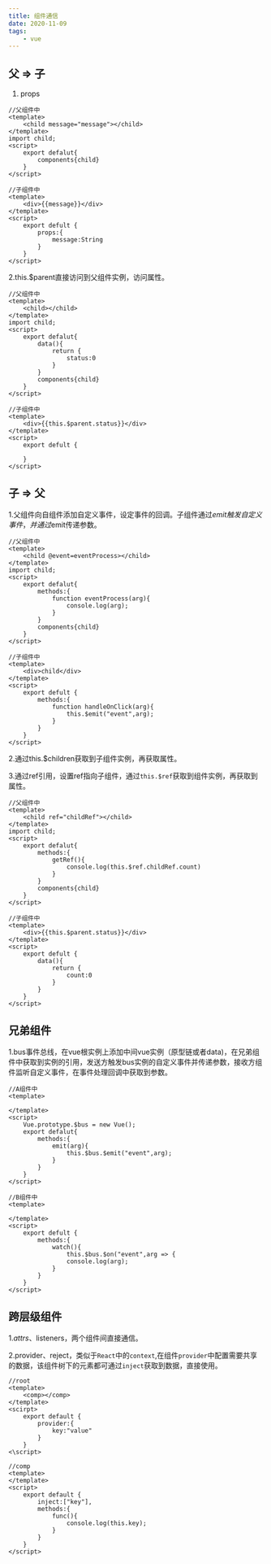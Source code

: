```yaml
---
title: 组件通信
date: 2020-11-09
tags: 
    - vue
---
```


## 父 => 子 
1. props
```
//父组件中
<template>
    <child message="message"></child>
</template>
import child;
<script>
    export defalut{
        components{child}
    }
</script>
```
```
//子组件中
<template>
    <div>{{message}}</div>
</template>
<script>
    export defult {
        props:{
            message:String
        }
    }
</script>
```
2.this.$parent直接访问到父组件实例，访问属性。
```
//父组件中
<template>
    <child></child>
</template>
import child;
<script>
    export defalut{
        data(){
            return {
                status:0
            }
        }
        components{child}
    }
</script>
```
```
//子组件中
<template>
    <div>{{this.$parent.status}}</div>
</template>
<script>
    export defult {

    }
</script>
```
## 子 => 父
1.父组件向自组件添加自定义事件，设定事件的回调。子组件通过$emit触发自定义事件，并通过$emit传递参数。
```
//父组件中
<template>
    <child @event=eventProcess></child>
</template>
import child;
<script>
    export defalut{
        methods:{
            function eventProcess(arg){
                console.log(arg);
            }
        }
        components{child}
    }
</script>
```
```
//子组件中
<template>
    <div>child</div>
</template>
<script>
    export defult {
        methods:{
            function handleOnClick(arg){
                this.$emit("event",arg);
            }
        }
    }
</script>
```
2.通过this.$children获取到子组件实例，再获取属性。

3.通过ref引用，设置ref指向子组件，通过`this.$ref`获取到组件实例，再获取到属性。
```
//父组件中
<template>
    <child ref="childRef"></child>
</template>
import child;
<script>
    export defalut{
        methods:{
            getRef(){
                console.log(this.$ref.childRef.count)
            }
        }
        components{child}
    }
</script>
```
```
//子组件中
<template>
    <div>{{this.$parent.status}}</div>
</template>
<script>
    export defult {
        data(){
            return {
                count:0
            }
        }
    }
</script>
```
## 兄弟组件
1.bus事件总线，在vue根实例上添加中间vue实例（原型链或者data)，在兄弟组件中获取到实例的引用，发送方触发bus实例的自定义事件并传递参数，接收方组件监听自定义事件，在事件处理回调中获取到参数。
```
//A组件中
<template>
    
</template>
<script>
    Vue.prototype.$bus = new Vue();
    export defalut{
        methods:{
            emit(arg){
                this.$bus.$emit("event",arg);
            }
        }
    }
</script>
```
```
//B组件中
<template>
    
</template>
<script>
    export defult {
        methods:{
            watch(){
                this.$bus.$on("event",arg => {
                console.log(arg);
            }
        }
    }
</script>
```
## 跨层级组件
1.$attrs、$listeners，两个组件间直接通信。

2.provider、reject，类似于`React`中的`context`,在组件`provider`中配置需要共享的数据，该组件树下的元素都可通过`inject`获取到数据，直接使用。
```
//root
<template>
    <comp></comp>
</template>
<scirpt>
    export default {
        provider:{
            key:"value"
        }
    }
<\script>
```
```
//comp
<template>
</template>
<script>
    export default {
        inject:["key"],
        methods:{
            func(){
                console.log(this.key);
            }
        }
    }
</script>